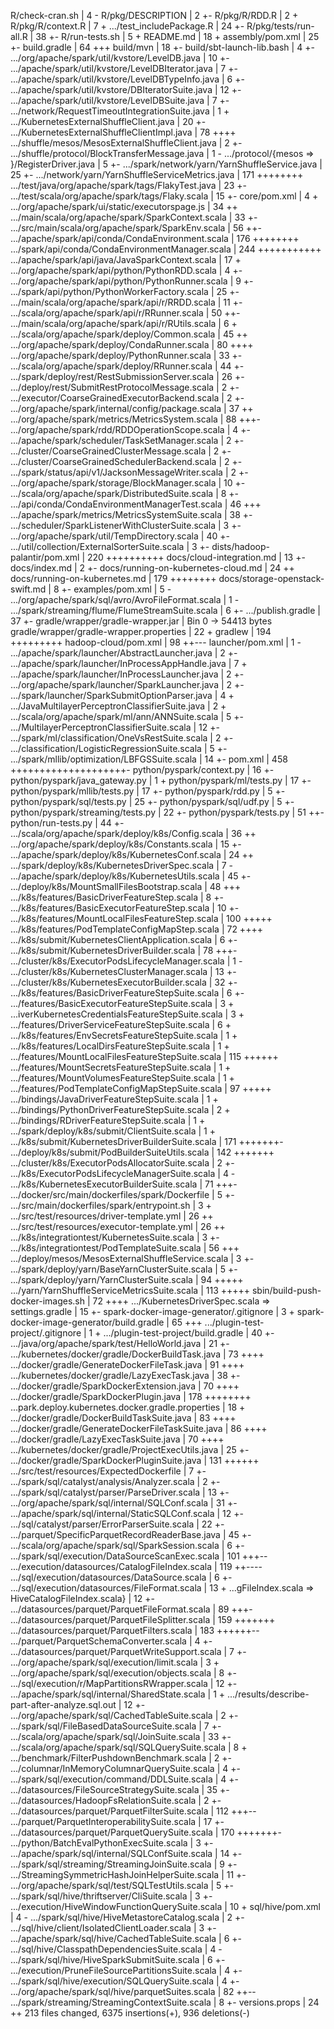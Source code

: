 

 R/check-cran.sh                                    |   4 -
 R/pkg/DESCRIPTION                                  |   2 +-
 R/pkg/R/RDD.R                                      |   2 +
 R/pkg/R/context.R                                  |   7 +
 .../test_includePackage.R                          |  24 +-
 R/pkg/tests/run-all.R                              |  38 +-
 R/run-tests.sh                                     |   5 +
 README.md                                          |  18 +
 assembly/pom.xml                                   |  25 +-
 build.gradle                                       |  64 +++
 build/mvn                                          |  18 +-
 build/sbt-launch-lib.bash                          |   4 +-
 .../org/apache/spark/util/kvstore/LevelDB.java     |  10 +-
 .../apache/spark/util/kvstore/LevelDBIterator.java |   7 +-
 .../apache/spark/util/kvstore/LevelDBTypeInfo.java |   6 +-
 .../apache/spark/util/kvstore/DBIteratorSuite.java |  12 +-
 .../apache/spark/util/kvstore/LevelDBSuite.java    |   7 +-
 .../network/RequestTimeoutIntegrationSuite.java    |   1 +
 .../KubernetesExternalShuffleClient.java           |  20 +-
 .../KubernetesExternalShuffleClientImpl.java       |  78 ++++
 .../shuffle/mesos/MesosExternalShuffleClient.java  |   2 +-
 .../shuffle/protocol/BlockTransferMessage.java     |   1 -
 .../protocol/{mesos => }/RegisterDriver.java       |   5 +-
 .../spark/network/yarn/YarnShuffleService.java     |  25 +-
 .../network/yarn/YarnShuffleServiceMetrics.java    | 171 ++++++++
 .../test/java/org/apache/spark/tags/FlakyTest.java |  23 +-
 .../test/scala/org/apache/spark/tags/Flaky.scala   |  15 +-
 core/pom.xml                                       |   4 +
 .../org/apache/spark/ui/static/executorspage.js    |  34 ++
 .../main/scala/org/apache/spark/SparkContext.scala |  33 +-
 .../src/main/scala/org/apache/spark/SparkEnv.scala |  56 ++-
 .../apache/spark/api/conda/CondaEnvironment.scala  | 176 ++++++++
 .../spark/api/conda/CondaEnvironmentManager.scala  | 244 +++++++++++
 .../apache/spark/api/java/JavaSparkContext.scala   |  17 +
 .../org/apache/spark/api/python/PythonRDD.scala    |   4 +-
 .../org/apache/spark/api/python/PythonRunner.scala |   9 +-
 .../spark/api/python/PythonWorkerFactory.scala     |  25 +-
 .../main/scala/org/apache/spark/api/r/RRDD.scala   |  11 +-
 .../scala/org/apache/spark/api/r/RRunner.scala     |  50 ++-
 .../main/scala/org/apache/spark/api/r/RUtils.scala |   6 +
 .../scala/org/apache/spark/deploy/Common.scala     |  45 ++
 .../org/apache/spark/deploy/CondaRunner.scala      |  80 ++++
 .../org/apache/spark/deploy/PythonRunner.scala     |  33 +-
 .../scala/org/apache/spark/deploy/RRunner.scala    |  44 +-
 .../spark/deploy/rest/RestSubmissionServer.scala   |  26 +-
 .../deploy/rest/SubmitRestProtocolMessage.scala    |   2 +-
 .../executor/CoarseGrainedExecutorBackend.scala    |   2 +-
 .../org/apache/spark/internal/config/package.scala |  37 ++
 .../org/apache/spark/metrics/MetricsSystem.scala   |  88 +++-
 .../org/apache/spark/rdd/RDDOperationScope.scala   |   4 +-
 .../apache/spark/scheduler/TaskSetManager.scala    |   2 +-
 .../cluster/CoarseGrainedClusterMessage.scala      |   2 +-
 .../cluster/CoarseGrainedSchedulerBackend.scala    |   2 +-
 .../spark/status/api/v1/JacksonMessageWriter.scala |   2 +-
 .../org/apache/spark/storage/BlockManager.scala    |  10 +-
 .../scala/org/apache/spark/DistributedSuite.scala  |   8 +-
 .../api/conda/CondaEnvironmentManagerTest.scala    |  46 +++
 .../apache/spark/metrics/MetricsSystemSuite.scala  |  38 +-
 .../scheduler/SparkListenerWithClusterSuite.scala  |   3 +-
 .../org/apache/spark/util/TempDirectory.scala      |  40 +-
 .../util/collection/ExternalSorterSuite.scala      |   3 +-
 dists/hadoop-palantir/pom.xml                      | 220 ++++++++++
 docs/cloud-integration.md                          |  13 +-
 docs/index.md                                      |   2 +-
 docs/running-on-kubernetes-cloud.md                |  24 ++
 docs/running-on-kubernetes.md                      | 179 ++++++++
 docs/storage-openstack-swift.md                    |   8 +-
 examples/pom.xml                                   |   5 -
 .../org/apache/spark/sql/avro/AvroFileFormat.scala |   1 -
 .../spark/streaming/flume/FlumeStreamSuite.scala   |   6 +-
 .../publish.gradle                                 |  37 +-
 gradle/wrapper/gradle-wrapper.jar                  | Bin 0 -> 54413 bytes
 gradle/wrapper/gradle-wrapper.properties           |  22 +
 gradlew                                            | 194 +++++++++
 hadoop-cloud/pom.xml                               |  98 ++---
 launcher/pom.xml                                   |   1 -
 .../apache/spark/launcher/AbstractLauncher.java    |   2 +-
 .../apache/spark/launcher/InProcessAppHandle.java  |   7 +
 .../apache/spark/launcher/InProcessLauncher.java   |   2 +-
 .../org/apache/spark/launcher/SparkLauncher.java   |   2 +-
 .../spark/launcher/SparkSubmitOptionParser.java    |   4 +
 .../JavaMultilayerPerceptronClassifierSuite.java   |   2 +
 .../scala/org/apache/spark/ml/ann/ANNSuite.scala   |   5 +-
 .../MultilayerPerceptronClassifierSuite.scala      |  12 +-
 .../spark/ml/classification/OneVsRestSuite.scala   |   2 +-
 .../classification/LogisticRegressionSuite.scala   |   5 +-
 .../spark/mllib/optimization/LBFGSSuite.scala      |  14 +-
 pom.xml                                            | 458 ++++++++++++++++++++-
 python/pyspark/context.py                          |  16 +-
 python/pyspark/java_gateway.py                     |   1 +
 python/pyspark/ml/tests.py                         |  17 +-
 python/pyspark/mllib/tests.py                      |  17 +-
 python/pyspark/rdd.py                              |   5 +-
 python/pyspark/sql/tests.py                        |  25 +-
 python/pyspark/sql/udf.py                          |   5 +-
 python/pyspark/streaming/tests.py                  |  22 +-
 python/pyspark/tests.py                            |  51 ++-
 python/run-tests.py                                |  44 +-
 .../scala/org/apache/spark/deploy/k8s/Config.scala |  36 ++
 .../org/apache/spark/deploy/k8s/Constants.scala    |  15 +-
 .../apache/spark/deploy/k8s/KubernetesConf.scala   |  24 ++
 .../spark/deploy/k8s/KubernetesDriverSpec.scala    |   7 -
 .../apache/spark/deploy/k8s/KubernetesUtils.scala  |  45 +-
 .../deploy/k8s/MountSmallFilesBootstrap.scala      |  48 +++
 .../k8s/features/BasicDriverFeatureStep.scala      |   8 +-
 .../k8s/features/BasicExecutorFeatureStep.scala    |  10 +-
 .../k8s/features/MountLocalFilesFeatureStep.scala  | 100 +++++
 .../k8s/features/PodTemplateConfigMapStep.scala    |  72 ++++
 .../k8s/submit/KubernetesClientApplication.scala   |   6 +-
 .../k8s/submit/KubernetesDriverBuilder.scala       |  78 +++-
 .../cluster/k8s/ExecutorPodsLifecycleManager.scala |   1 -
 .../cluster/k8s/KubernetesClusterManager.scala     |  13 +-
 .../cluster/k8s/KubernetesExecutorBuilder.scala    |  32 +-
 .../k8s/features/BasicDriverFeatureStepSuite.scala |   6 +-
 .../features/BasicExecutorFeatureStepSuite.scala   |   3 +
 ...iverKubernetesCredentialsFeatureStepSuite.scala |   3 +
 .../features/DriverServiceFeatureStepSuite.scala   |   6 +
 .../k8s/features/EnvSecretsFeatureStepSuite.scala  |   1 +
 .../k8s/features/LocalDirsFeatureStepSuite.scala   |   1 +
 .../features/MountLocalFilesFeatureStepSuite.scala | 115 ++++++
 .../features/MountSecretsFeatureStepSuite.scala    |   1 +
 .../features/MountVolumesFeatureStepSuite.scala    |   1 +
 .../features/PodTemplateConfigMapStepSuite.scala   |  97 +++++
 .../bindings/JavaDriverFeatureStepSuite.scala      |   1 +
 .../bindings/PythonDriverFeatureStepSuite.scala    |   2 +
 .../bindings/RDriverFeatureStepSuite.scala         |   1 +
 .../spark/deploy/k8s/submit/ClientSuite.scala      |   1 +
 .../k8s/submit/KubernetesDriverBuilderSuite.scala  | 171 +++++++-
 .../deploy/k8s/submit/PodBuilderSuiteUtils.scala   | 142 +++++++
 .../cluster/k8s/ExecutorPodsAllocatorSuite.scala   |   2 +-
 .../k8s/ExecutorPodsLifecycleManagerSuite.scala    |   4 -
 .../k8s/KubernetesExecutorBuilderSuite.scala       |  71 +++-
 .../docker/src/main/dockerfiles/spark/Dockerfile   |   5 +-
 .../src/main/dockerfiles/spark/entrypoint.sh       |   3 +
 .../src/test/resources/driver-template.yml         |  26 ++
 .../src/test/resources/executor-template.yml       |  26 ++
 .../k8s/integrationtest/KubernetesSuite.scala      |   3 +-
 .../k8s/integrationtest/PodTemplateSuite.scala     |  56 +++
 .../deploy/mesos/MesosExternalShuffleService.scala |   3 +-
 .../spark/deploy/yarn/BaseYarnClusterSuite.scala   |   5 +-
 .../spark/deploy/yarn/YarnClusterSuite.scala       |  94 +++++
 .../yarn/YarnShuffleServiceMetricsSuite.scala      | 113 +++++
 sbin/build-push-docker-images.sh                   |  72 ++++
 .../KubernetesDriverSpec.scala => settings.gradle  |  15 +-
 spark-docker-image-generator/.gitignore            |   3 +
 spark-docker-image-generator/build.gradle          |  65 +++
 .../plugin-test-project/.gitignore                 |   1 +
 .../plugin-test-project/build.gradle               |  40 +-
 .../java/org/apache/spark/test/HelloWorld.java     |  21 +-
 .../kubernetes/docker/gradle/DockerBuildTask.java  |  73 ++++
 .../docker/gradle/GenerateDockerFileTask.java      |  91 ++++
 .../kubernetes/docker/gradle/LazyExecTask.java     |  38 +-
 .../docker/gradle/SparkDockerExtension.java        |  70 ++++
 .../docker/gradle/SparkDockerPlugin.java           | 178 ++++++++
 ...park.deploy.kubernetes.docker.gradle.properties |  18 +
 .../docker/gradle/DockerBuildTaskSuite.java        |  83 ++++
 .../docker/gradle/GenerateDockerFileTaskSuite.java |  86 ++++
 .../docker/gradle/LazyExecTaskSuite.java           |  70 ++++
 .../kubernetes/docker/gradle/ProjectExecUtils.java |  25 +-
 .../docker/gradle/SparkDockerPluginSuite.java      | 131 ++++++
 .../src/test/resources/ExpectedDockerfile          |   7 +-
 .../spark/sql/catalyst/analysis/Analyzer.scala     |   2 +-
 .../spark/sql/catalyst/parser/ParseDriver.scala    |  13 +-
 .../org/apache/spark/sql/internal/SQLConf.scala    |  31 +-
 .../apache/spark/sql/internal/StaticSQLConf.scala  |  12 +-
 .../sql/catalyst/parser/ErrorParserSuite.scala     |  22 +-
 .../parquet/SpecificParquetRecordReaderBase.java   |  45 +-
 .../scala/org/apache/spark/sql/SparkSession.scala  |   6 +-
 .../spark/sql/execution/DataSourceScanExec.scala   | 101 +++--
 .../execution/datasources/CatalogFileIndex.scala   | 119 ++----
 .../sql/execution/datasources/DataSource.scala     |   6 +-
 .../sql/execution/datasources/FileFormat.scala     |  13 +
 ...gFileIndex.scala => HiveCatalogFileIndex.scala} |  12 +-
 .../datasources/parquet/ParquetFileFormat.scala    |  89 +++-
 .../datasources/parquet/ParquetFileSplitter.scala  | 159 +++++++
 .../datasources/parquet/ParquetFilters.scala       | 183 ++++++--
 .../parquet/ParquetSchemaConverter.scala           |   4 +-
 .../datasources/parquet/ParquetWriteSupport.scala  |   7 +-
 .../org/apache/spark/sql/execution/limit.scala     |   3 +
 .../org/apache/spark/sql/execution/objects.scala   |   8 +-
 .../sql/execution/r/MapPartitionsRWrapper.scala    |  12 +-
 .../apache/spark/sql/internal/SharedState.scala    |   1 +
 .../results/describe-part-after-analyze.sql.out    |  12 +-
 .../org/apache/spark/sql/CachedTableSuite.scala    |   2 +-
 .../spark/sql/FileBasedDataSourceSuite.scala       |   7 +-
 .../scala/org/apache/spark/sql/JoinSuite.scala     |  33 +-
 .../scala/org/apache/spark/sql/SQLQuerySuite.scala |   8 +
 .../benchmark/FilterPushdownBenchmark.scala        |   2 +-
 .../columnar/InMemoryColumnarQuerySuite.scala      |   4 +-
 .../spark/sql/execution/command/DDLSuite.scala     |   4 +-
 .../datasources/FileSourceStrategySuite.scala      |  35 +-
 .../datasources/HadoopFsRelationSuite.scala        |   2 +-
 .../datasources/parquet/ParquetFilterSuite.scala   | 112 +++--
 .../parquet/ParquetInteroperabilitySuite.scala     |  17 +-
 .../datasources/parquet/ParquetQuerySuite.scala    | 170 +++++++-
 .../python/BatchEvalPythonExecSuite.scala          |   3 +-
 .../apache/spark/sql/internal/SQLConfSuite.scala   |  14 +-
 .../spark/sql/streaming/StreamingJoinSuite.scala   |   9 +-
 .../StreamingSymmetricHashJoinHelperSuite.scala    |  11 +-
 .../org/apache/spark/sql/test/SQLTestUtils.scala   |   5 +-
 .../spark/sql/hive/thriftserver/CliSuite.scala     |   3 +-
 .../execution/HiveWindowFunctionQuerySuite.scala   |  10 +
 sql/hive/pom.xml                                   |   4 -
 .../spark/sql/hive/HiveMetastoreCatalog.scala      |   2 +-
 .../sql/hive/client/IsolatedClientLoader.scala     |   3 +-
 .../apache/spark/sql/hive/CachedTableSuite.scala   |   6 +-
 .../sql/hive/ClasspathDependenciesSuite.scala      |   4 -
 .../spark/sql/hive/HiveSparkSubmitSuite.scala      |   6 +-
 .../execution/PruneFileSourcePartitionsSuite.scala |   4 +-
 .../spark/sql/hive/execution/SQLQuerySuite.scala   |   4 +-
 .../org/apache/spark/sql/hive/parquetSuites.scala  |  82 ++--
 .../spark/streaming/StreamingContextSuite.scala    |   8 +-
 versions.props                                     |  24 ++
 213 files changed, 6375 insertions(+), 936 deletions(-)
